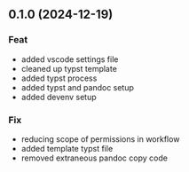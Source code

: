 ## 0.1.0 (2024-12-19)

### Feat

- added vscode settings file
- cleaned up typst template
- added typst process
- added typst and pandoc setup
- added devenv setup

### Fix

- reducing scope of permissions in workflow
- added template typst file
- removed extraneous pandoc copy code
